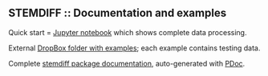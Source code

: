 STEMDIFF :: Documentation and examples
--------------------------------------

Quick start =
[Jupyter notebook](https://www.dropbox.com/scl/fi/ga39mzk7vj9xm7nkkknfu/01_sdiff_au.nb.html.pdf?rlkey=kxmvpfjsvu2gd1f35bfv58gfz&dl=0)
which shows complete data processing.

External
[DropBox folder with examples](https://www.dropbox.com/scl/fo/ccb6hs28er9dc1xufshh4/h?rlkey=omk5bqoe17jmedhj407ng9xr0&dl=0);
each example contains testing data.

Complete [stemdiff package documentation](./pdoc.html/index.html),
auto-generated with [PDoc](https://pdoc.dev).
